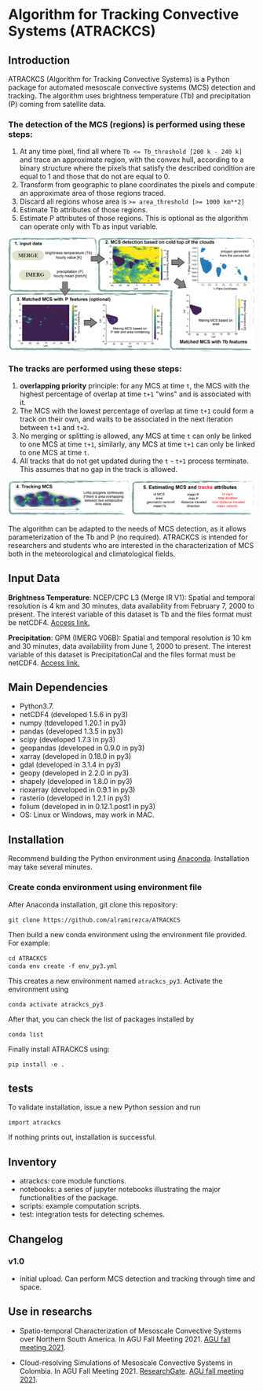 # Algorithm for Tracking Convective Systems (ATRACKCS)

## Introduction

ATRACKCS (Algorithm for Tracking Convective Systems) is a Python package for automated mesoscale convective systems (MCS) detection and tracking. The algorithm uses brightness temperature (Tb) and precipitation (P) coming from satellite data.

### The detection of the MCS (regions) is performed using these steps:

1. At any time pixel, find all where `Tb <= Tb_threshold [200 k - 240 k]` and trace an approximate region, with the convex hull, according to a binary structure where the pixels that satisfy the described condition are equal to 1 and those that do not are equal to 0.
2. Transform from geographic to plane coordinates the pixels and compute an approximate area of those regions traced. 
3. Discard all regions whose area is `>= area_threshold [>= 1000 km**2]`
4. Estimate Tb attributes of those regions.
5. Estimate P attributes of those regions. This is optional as the algorithm can operate only with Tb as input variable.

![](joss/resume_atrackcs_1.png)

### The tracks are performed using these steps:

1. **overlapping priority** principle: for any MCS at time `t`, the MCS with the highest percentage of overlap at time `t+1` "wins" and is associated with it. 
2. The MCS with the lowest percentage of overlap at time `t+1` could form a track on their own, and waits to be associated in the next iteration between `t+1` and `t+2`.
3. No merging or splitting is allowed, any MCS at time `t` can only be linked to one MCS at time `t+1`, similarly, any MCS at time `t+1` can only be linked to one MCS at time `t`.
4. All tracks that do not get updated during the `t` - `t+1` process terminate. This assumes that no gap in the track is allowed. 

![](joss/resume_atrackcs_2.png)

 The algorithm can be adapted to the needs of MCS detection, as it allows parameterization of the Tb and P (no required). ATRACKCS is intended for researchers and students who are interested in the characterization of MCS both in the meteorological and climatological fields.

## Input Data 

**Brightness Temperature**: NCEP/CPC L3 (Merge IR V1): Spatial and temporal resolution is 4 km and 30 minutes, data availability from February 7, 2000 to present. The interest variable of this dataset is Tb and the files format must be netCDF4. [Access link.](https://doi.org/10.5067/P4HZB9N27EKU/)

**Precipitation**: GPM (IMERG V06B): Spatial and temporal resolution is 10 km and 30 minutes, data availability from June 1, 2000 to present. The interest variable of this dataset is PrecipitationCal and the files format must be netCDF4. [Access link.](https://doi.org/10.5067/GPM/IMERG/3B-HH/06)

## Main Dependencies

* Python3.7.
* netCDF4 (developed 1.5.6 in py3)
* numpy (tdeveloped 1.20.1 in py3)
* pandas (developed 1.3.5 in py3)
* scipy (developed 1.7.3 in py3)
* geopandas (developed in 0.9.0 in py3)
* xarray (developed in 0.18.0 in py3)
* gdal (developed in 3.1.4 in py3)
* geopy (developed in 2.2.0 in py3)
* shapely (developed in 1.8.0 in py3)
* rioxarray (developed in 0.9.1 in py3)
* rasterio (developed in 1.2.1 in py3)
* folium (developed in in 0.12.1.post1 in py3)
* OS: Linux or Windows, may work in MAC.

## Installation

Recommend building the Python environment using [Anaconda](https://www.anaconda.com/distribution/). Installation may take several minutes.

### Create conda environment using environment file

After Anaconda installation, git clone this repository:

```
git clone https://github.com/alramirezca/ATRACKCS
```

Then build a new conda environment using the environment file provided. For example:

```
cd ATRACKCS
conda env create -f env_py3.yml
```

This creates a new environment named `atrackcs_py3`. Activate the environment using

```
conda activate atrackcs_py3
```

After that, you can check the list of packages installed by

```
conda list
```

Finally install ATRACKCS using:

```
pip install -e .
```
## tests

To validate installation, issue a new Python session and run

```
import atrackcs
```

If nothing prints out, installation is successful.

## Inventory

* atrackcs: core module functions.
* notebooks: a series of jupyter notebooks illustrating the major functionalities of the package.
* scripts: example computation scripts. 
* test: integration tests for detecting schemes.

## Changelog

### v1.0

* initial upload. Can perform MCS detection and tracking through time and space.

## Use in researchs

* Spatio-temporal Characterization of Mesoscale Convective Systems over Northern South America. In AGU Fall Meeting 2021.
[AGU fall meeting 2021](https://agu.confex.com/agu/fm21/meetingapp.cgi/Paper/874852).

* Cloud-resolving Simulations of Mesoscale Convective Systems in Colombia. In AGU Fall Meeting 2021.
[ResearchGate](https://www.researchgate.net/publication/357975142_Cloud-resolving_Simulations_of_Mesoscale_Convective_Systems_in_Colombia).
[AGU fall meeting 2021](https://agu.confex.com/agu/fm21/meetingapp.cgi/Paper/875417).

